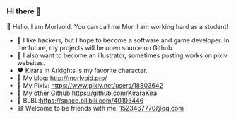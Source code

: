 ### Hi there 👋

<!--
**Morlvoid/Morlvoid** is a ✨ _special_ ✨ repository because its `README.md` (this file) appears on your GitHub profile.

Here are some ideas to get you started:

- 🔭 I’m currently working on ...
- 🌱 I’m currently learning ...
- 👯 I’m looking to collaborate on ...
- 🤔 I’m looking for help with ...
- 💬 Ask me about ...
- 📫 How to reach me: ...
- 😄 Pronouns: ...
- ⚡ Fun fact: ...
-->

👋 Hello, I am Morlvoid. You can call me Mor. I am working hard as a student!

- 🌱 I like hackers, but I hope to become a software and game developer. In the future, my projects will be open source on Github.
- 🌱 I also want to become an illustrator, sometimes posting works on pixiv websites.
- ❤ Kirara in Arkights is my favorite character.
- 💬 My blog: http://morlvoid.pro/
- 💬 My Pixiv: https://www.pixiv.net/users/18803642
- 💬 My other Github:https://github.com/KiraraKira
- 💬 BLBL:https://space.bilibili.com/40103446
- 😄 Welcome to be friends with me: 1523467770@qq.com
